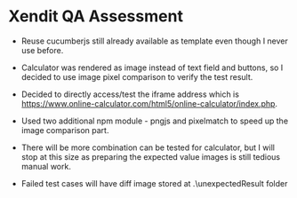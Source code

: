 
# Xendit QA Assessment

* Reuse cucumberjs still already available as template even though I never use before.

* Calculator was rendered as image instead of text field and buttons, so I decided to use image pixel comparison to verify the test result. 

* Decided to directly access/test the iframe address which is https://www.online-calculator.com/html5/online-calculator/index.php.

* Used two additional npm module - pngjs and pixelmatch to speed up the image comparison part.

* There will be more combination can be tested for calculator, but I will stop at this size as preparing the expected value images is still tedious manual work.

* Failed test cases will have diff image stored at .\unexpectedResult folder
